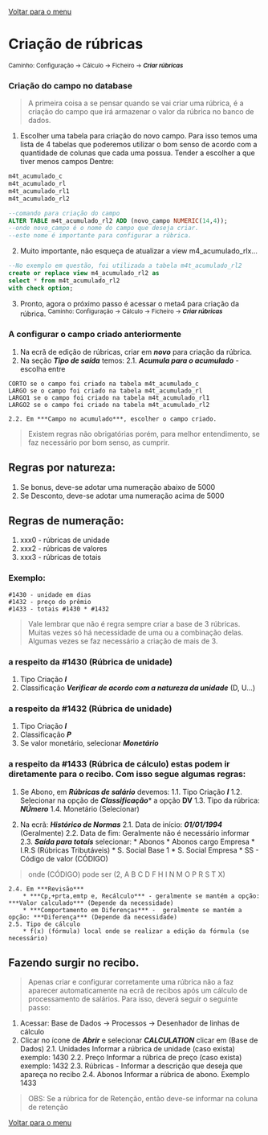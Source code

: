 [Voltar para o menu](readme.md)
# Criação de rúbricas
 <sup>Caminho: Configuração -> Cálculo -> Ficheiro -> ***Criar rúbricas***</sup>

### Criação do campo no database
> A primeira coisa a se pensar quando se vai criar uma rúbrica, é a criação do campo que irá armazenar o valor da rúbrica no banco de dados.
1. Escolher uma tabela para criação do novo campo. Para isso temos uma lista de 4 tabelas que poderemos utilizar o bom senso de acordo com a quantidade de colunas que cada uma possua. Tender a escolher a que tiver menos campos Dentre:
```sql 
m4t_acumulado_c
m4t_acumulado_rl
m4t_acumulado_rl1
m4t_acumulado_rl2

--comando para criação do campo
ALTER TABLE m4t_acumulado_rl2 ADD (novo_campo NUMERIC(14,4));
--onde novo_campo é o nome do campo que deseja criar. 
--este nome é importante para configurar a rúbrica.
```
2. Muito importante, não esqueça de atualizar a view m4_acumulado_rlx... 
```sql
--No exemplo em questão, foi utilizada a tabela m4t_acumulado_rl2
create or replace view m4_acumulado_rl2 as
select * from m4t_acumulado_rl2
with check option;
```
3. Pronto, agora o próximo passo é acessar o meta4 para criação da rúbrica.
<sup>Caminho: Configuração -> Cálculo -> Ficheiro -> ***Criar rúbricas***</sup>

### A configurar o campo criado anteriormente
1. Na ecrã de edição de rúbricas, criar em ***novo*** para criação da rúbrica.
2. Na seção ***Tipo de saída*** temos:
    2.1. ***Acumula para o acumulado*** - escolha entre 
```
CORTO se o campo foi criado na tabela m4t_acumulado_c
LARGO se o campo foi criado na tabela m4t_acumulado_rl
LARGO1 se o campo foi criado na tabela m4t_acumulado_rl1
LARGO2 se o campo foi criado na tabela m4t_acumulado_rl2
```
    2.2. Em ***Campo no acumulado***, escolher o campo criado.

> Existem regras não obrigatórias porém, para melhor entendimento, se faz necessário por bom senso, as cumprir.
## Regras por natureza:
1. Se bonus, deve-se adotar uma numeração abaixo de 5000
2. Se Desconto, deve-se adotar uma numeração acima de 5000
## Regras de numeração:
1. xxx0 - rúbricas de unidade
2. xxx2 - rúbricas de valores 
3. xxx3 - rúbricas de totais 
### Exemplo: 
```
#1430 - unidade em dias
#1432 - preço do prêmio 
#1433 - totais #1430 * #1432
```
> Vale lembrar que não é regra sempre criar a base de 3 rúbricas. Muitas vezes só há necessidade de uma ou a combinação delas.
Algumas vezes se faz necessário a criação de mais de 3. 

### a respeito da #1430 (Rúbrica de unidade)  
1. Tipo Criação ***I***
2. Classificação ***Verificar de acordo com a natureza da unidade*** (D, U...)

### a respeito da #1432 (Rúbrica de unidade) 
1. Tipo Criação ***I***
2. Classificação ***P*** 
3. Se valor monetário, selecionar ***Monetário***

### a respeito da #1433 (Rúbrica de cálculo) estas podem ir diretamente para o recibo. Com isso segue algumas regras:
1. Se Abono, em ***Rúbricas de salário*** devemos:
    1.1. Tipo Criação ***I***
    1.2. Selecionar na opção de ***Classificação**** a opção **DV** 
    1.3. Tipo da rúbrica: ***NÚmero*** 
    1.4. Monetário (Selecionar)

2. Na ecrã: ***Histórico de Normas***
    2.1. Data de início: ***01/01/1994*** (Geralmente)
    2.2. Data de fim: Geralmente não é necessário informar
    2.3. ***Saída para totais*** selecionar:
        * Abonos
        * Abonos cargo Empresa
        * I.R.S (Rúbricas Tributáveis)
        * S. Social Base 1
        * S. Social Empresa
        * SS - Código de valor (CÓDIGO)
> onde (CÓDIGO) pode ser (2, A B C D F H I N M O P R S T X)

    2.4. Em ***Revisão*** 
        * ***Cp,+prta,emtp e, Recálculo*** - geralmente se mantém a opção: ***Valor calculado*** (Depende da necessidade)
        * ***Comportamento em Diferenças*** -  geralmente se mantém a opção: ***Diferença*** (Depende da necessidade)
    2.5. Tipo de cálculo
        * f(x) (fórmula) local onde se realizar a edição da fórmula (se necessário)

## Fazendo surgir no recibo.
> Apenas criar e configurar corretamente uma rúbrica não a faz aparecer automaticamente na ecrã de recibos após um cálculo de processamento de salários. Para isso, deverá seguir o seguinte passo:
1. Acessar: Base de Dados -> Processos -> Desenhador de linhas de cálculo
2. Clicar no ícone de ***Abrir*** e selecionar ***CALCULATION*** clicar em (Base de Dados)
    2.1. Unidades Informar a rúbrica de unidade (caso exista) exemplo: 1430
    2.2. Preço Informar a rúbrica de preço (caso exista) exemplo: 1432
    2.3. Rúbricas - Informar a descrição que deseja que apareça no recibo
    2.4. Abonos Informar a rúbrica de abono. Exemplo 1433
> OBS: Se a rúbrica for de Retenção, então deve-se informar na coluna de retenção



[Voltar para o menu](readme.md)
